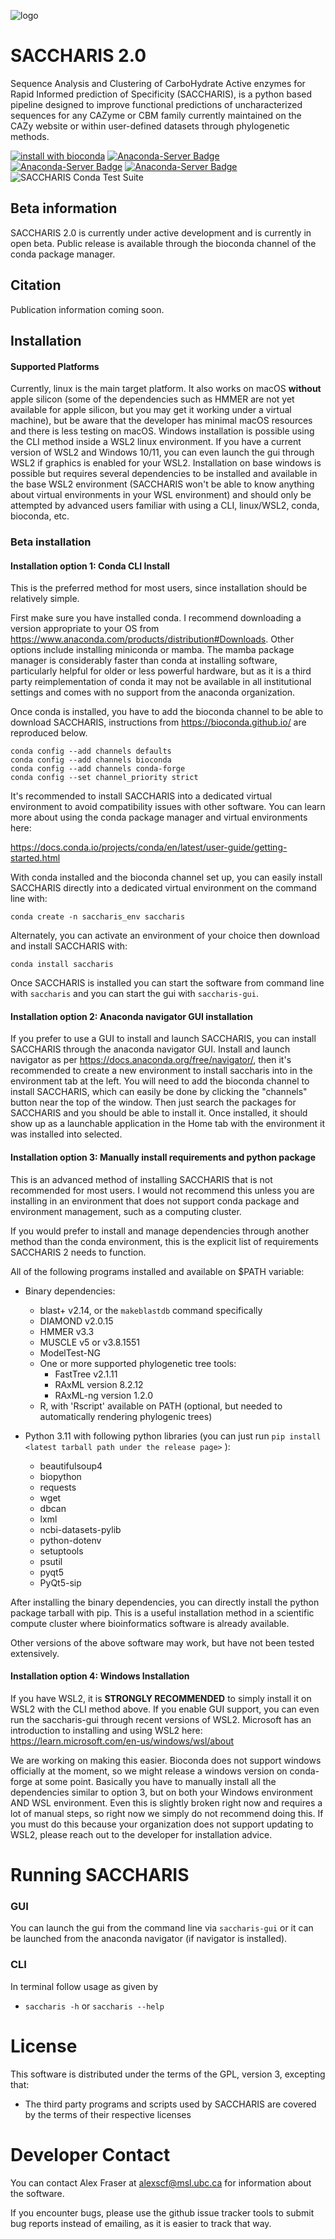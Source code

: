 ![logo](logo_caps_light-dark.png)
# SACCHARIS 2.0
Sequence Analysis and Clustering of CarboHydrate Active enzymes for Rapid Informed 
prediction of Specificity (SACCHARIS), is a python based pipeline designed to improve 
functional predictions of uncharacterized sequences for any CAZyme or CBM family 
currently maintained on the CAZy website or within user-defined datasets through
phylogenetic methods.

[![install with bioconda](https://img.shields.io/badge/install%20with-bioconda-brightgreen.svg?style=flat)](http://bioconda.github.io/recipes/saccharis/README.html)
[![Anaconda-Server Badge](https://anaconda.org/bioconda/saccharis/badges/version.svg)](https://anaconda.org/bioconda/saccharis)
[![Anaconda-Server Badge](https://anaconda.org/bioconda/saccharis/badges/latest_release_date.svg)](https://anaconda.org/bioconda/saccharis)
[![Anaconda-Server Badge](https://anaconda.org/bioconda/saccharis/badges/license.svg)](https://anaconda.org/bioconda/saccharis)
![SACCHARIS Conda Test Suite](https://github.com/saccharis/SACCHARIS_2/actions/workflows/python-package-conda.yml/badge.svg)

## Beta information

SACCHARIS 2.0 is currently under active development and is currently in open beta. 
Public release is available through the bioconda channel of the conda package manager.

## Citation

[//]: # (todo: update this to new paper when it's published?)
Publication information coming soon.

## Installation

[//]: # (Run the linux_install script to set up the virtual environment, or run )

[//]: # (``conda install --use-local /path/to/conda_package.tar.gz``)

#### Supported Platforms
Currently, linux is the main target platform. It also works on macOS **without** apple silicon (some of 
the dependencies such as HMMER are not yet available for apple silicon, but you may get it working under a virtual 
machine), but be aware that the developer has minimal macOS resources and there is less testing on macOS. Windows 
installation is possible using the CLI method inside a WSL2 linux environment. If you have a current 
version of WSL2 and Windows 10/11, you can even launch the gui through WSL2 if graphics is enabled for your WSL2. 
Installation on base windows is possible but requires several dependencies to be installed and available in the base 
WSL2 environment (SACCHARIS won't be able to know anything about virtual environments in your WSL environment) and 
should only be attempted by advanced users familiar with using a CLI, linux/WSL2, conda, bioconda, etc.

### Beta installation

#### Installation option 1: Conda CLI Install

This is the preferred method for most users, since installation should be relatively simple.


First make sure you have installed conda. I recommend downloading a version appropriate to your OS from 
https://www.anaconda.com/products/distribution#Downloads. Other options include installing miniconda or 
mamba. The mamba package manager is considerably faster than conda at installing software, particularly 
helpful for older or less powerful hardware, but as it is a third party reimplementation of conda it may 
not be available in all institutional settings and comes with no support from the anaconda organization.

Once conda is installed, you have to add the bioconda channel to be able to download SACCHARIS, instructions
from https://bioconda.github.io/ are reproduced below.

```
conda config --add channels defaults
conda config --add channels bioconda
conda config --add channels conda-forge
conda config --set channel_priority strict
```

It's recommended to install SACCHARIS into a dedicated virtual environment to avoid compatibility issues with other 
software. You can learn more about using the conda package manager and virtual environments here:

https://docs.conda.io/projects/conda/en/latest/user-guide/getting-started.html

With conda installed and the bioconda channel set up, you can easily install SACCHARIS directly into a dedicated virtual environment on the command 
line with:

``conda create -n saccharis_env saccharis``

Alternately, you can activate an environment of your choice then download and install SACCHARIS with:

``conda install saccharis``


Once SACCHARIS is installed you can start the software from command line with `saccharis` and you can start the gui with
`saccharis-gui`.

#### Installation option 2: Anaconda navigator GUI installation
If you prefer to use a GUI to install and launch SACCHARIS, you can install SACCHARIS through the anaconda navigator
GUI. Install and launch navigator as per https://docs.anaconda.org/free/navigator/, then it's recommended to create a 
new environment to install saccharis into in the environment tab at the left. You will need to add the bioconda channel
to install SACCHARIS, which can easily be done by clicking the "channels" button near the top of the window. Then just 
search the packages for SACCHARIS and you should be able to install it. Once installed, it should show up as a 
launchable application in the Home tab with the environment it was installed into selected.



[//]: # ()
[//]: # (#### Installation option 2: Script installation to a virtual environment on a linux system)

[//]: # ()
[//]: # (If you have problems with the standard conda package install, you can use the environment.yaml file and the install_linux.sh script from this github repository to set up a virtual environment with the known working dependency versions.)

[//]: # ()
[//]: # (First make sure you have installed conda. I recommend downloading a version appropriate to your OS from https://www.anaconda.com/products/distribution#Downloads)

[//]: # ()
[//]: # (Then you can simply run "install_linux.sh". This will automatically download and install dependencies to a virtual environment for SACCHARIS 2 using conda.)

[//]: # (Once installed, it activates the "saccharis_env" virtual environment, from which you can use saccharis right away.)

[//]: # ()
[//]: # (In the future, when starting a new shell, you will need to activate the saccharis_env envrionment before you can use saccharis.)

[//]: # (The default command for this is: "conda activate saccharis_env")

[//]: # ()
[//]: # (You can learn more about using the conda package manager and virtual environments here:)

[//]: # (https://docs.conda.io/projects/conda/en/latest/user-guide/getting-started.html)

[//]: # ()
#### Installation option 3: Manually install requirements and python package

This is an advanced method of installing SACCHARIS that is not recommended for most users. I would not recommend this 
unless you are installing in an environment that does not support conda package and environment management, such as a 
computing cluster.

If you would prefer to install and manage dependencies through another method than the conda environment, this is the 
explicit list of requirements SACCHARIS 2 needs to function.

All of the following programs installed and available on $PATH variable:

* Binary dependencies:
  * blast+ v2.14, or the `makeblastdb` command specifically
  * DIAMOND v2.0.15
  * HMMER v3.3
  * MUSCLE v5 or v3.8.1551
  * ModelTest-NG
  * One or more supported phylogenetic tree tools:
    * FastTree v2.1.11
    * RAxML version 8.2.12
    * RAxML-ng version 1.2.0
  * R, with 'Rscript' available on PATH (optional, but needed to automatically rendering phylogenic trees)
* Python 3.11 with following python libraries 
  (you can just run `pip install <latest tarball path under the release page>` ):

  * beautifulsoup4
  * biopython
  * requests
  * wget
  * dbcan
  * lxml
  * ncbi-datasets-pylib
  * python-dotenv
  * setuptools
  * psutil
  * pyqt5
  * PyQt5-sip

After installing the binary dependencies, you can directly install the python package tarball with pip.
This is a useful installation method in a scientific compute cluster where bioinformatics software is
already available.

Other versions of the above software may work, but have not been tested extensively.

#### Installation option 4: Windows Installation

If you have WSL2, it is **STRONGLY RECOMMENDED** to simply install it on WSL2 with the CLI method above. If you enable 
GUI support, you can even run the saccharis-gui through recent versions of WSL2. Microsoft has an introduction to 
installing and using WSL2 here:
https://learn.microsoft.com/en-us/windows/wsl/about

We are working on making this easier. Bioconda does not support windows officially at the moment, so we might release a 
windows version on conda-forge at some point. Basically you have to manually install all the dependencies similar to 
option 3, but on both your Windows environment AND WSL environment. Even this is slightly broken right now and requires 
a lot of manual steps, so right now we simply do not recommend doing this. If you must do this because your 
organization does not support updating to WSL2, please reach out to the developer for installation advice.







# Running SACCHARIS
### GUI
You can launch the gui from the command line via `saccharis-gui` or it can be launched from the anaconda navigator 
(if navigator is installed).

[//]: # (todo: add start menu and/or desktop shortcuts to gui install?)

### CLI
In terminal follow usage as given by
  - `saccharis -h` or `saccharis --help`

# License
  This software is distributed under the terms of the GPL, version 3, excepting that:

  - The third party programs and scripts used by SACCHARIS are covered by the terms of their respective licenses

# Developer Contact
You can contact Alex Fraser at alexscf@msl.ubc.ca for information about the software. 

If you encounter bugs, please use the github issue tracker tools to submit bug reports instead of emailing, as it is easier to track that way.
